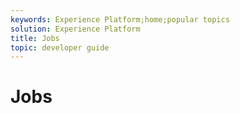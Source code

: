 ```yaml
---
keywords: Experience Platform;home;popular topics
solution: Experience Platform
title: Jobs
topic: developer guide
---
```


# Jobs